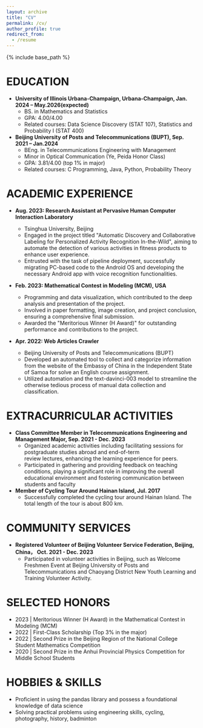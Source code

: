 ```yaml
---
layout: archive
title: "CV"
permalink: /cv/
author_profile: true
redirect_from:
  - /resume
---
```


{% include base_path %}

EDUCATION
======
* **University of Illinois Urbana-Champaign, Urbana-Champaign, Jan. 2024 – May.2026(expected)**
  * BS. in Mathematics and Statistics
  * GPA: 4.00/4.00
  * Related courses: Data Science Discovery (STAT 107), Statistics and Probability Ⅰ (STAT 400) 
* **Beijing University of Posts and Telecommunications (BUPT), Sep. 2021 – Jan.2024**
  * BEng. in Telecommunications Engineering with Management
  * Minor in Optical Communication (Ye, Peida Honor Class)
  * GPA: 3.81/4.00 (top 1% in major)
  * Related courses: C Programming, Java, Python, Probability Theory


ACADEMIC EXPERIENCE
======
* **Aug. 2023: Research Assistant at Pervasive Human Computer Interaction Laboratory**
  * Tsinghua University, Beijing
  * Engaged in the project titled "Automatic Discovery and Collaborative Labeling for Personalized Activity Recognition In-the-Wild", aiming to automate the detection of various activities in fitness products to enhance user experience.
  * Entrusted with the task of pipeline deployment, successfully migrating PC-based code to the Android OS and 
developing the necessary Android app with voice recognition functionalities.

* **Feb. 2023: Mathematical Contest in Modeling (MCM), USA**
  * Programming and data visualization, which contributed to the deep analysis and presentation of the project.
  * Involved in paper formatting, image creation, and project conclusion, ensuring a comprehensive final submission.
  * Awarded the "Meritorious Winner (H Award)" for outstanding performance and contributions to the project.

* **Apr. 2022: Web Articles Crawler**
  * Beijing University of Posts and Telecommunications (BUPT)
  * Developed an automated tool to collect and categorize information from the website of the Embassy of China in the 
Independent State of Samoa for solve an English course assignment.
  * Utilized automation and the text-davinci-003 model to streamline the otherwise tedious process of manual data 
collection and classification.
  
EXTRACURRICULAR ACTIVITIES
======
* **Class Committee Member in Telecommunications Engineering and Management Major, Sep. 2021 - Dec. 2023**
  * Organized academic activities including facilitating sessions for postgraduate studies abroad and end-of-term     
   review lectures, enhancing the learning experience for peers.
  * Participated in gathering and providing feedback on teaching conditions, playing a significant role in improving 
   the overall educational environment and fostering communication between students and faculty
* **Member of Cycling Tour Around Hainan Island, Jul. 2017**
  * Successfully completed the cycling tour around Hainan Island. The total length of the tour is about 800 km.

<!-- Publications
======
  <ul>{% for post in site.publications reversed %}
    {% include archive-single-cv.html %}
  {% endfor %}</ul>
  
Talks
======
  <ul>{% for post in site.talks reversed %}
    {% include archive-single-talk-cv.html  %}
  {% endfor %}</ul>
  
Teaching
======
  <ul>{% for post in site.teaching reversed %}
    {% include archive-single-cv.html %}
  {% endfor %}</ul>
  -->
COMMUNITY SERVICES
======
* **Registered Volunteer of Beijing Volunteer Service Federation, Beijing, China， Oct. 2021 - Dec. 2023**
  * Participated in volunteer activities in Beijing, such as Welcome Freshmen Event at Beijing University of Posts and 
    Telecommunications and Chaoyang District New Youth Learning and Training Volunteer Activity.
    
SELECTED HONORS
======
* 2023 | Meritorious Winner (H Award) in the Mathematical Contest in Modeling (MCM)
* 2022 | First-Class Scholarship (Top 3% in the major)
* 2022 | Second Prize in the Beijing Region of the National College Student Mathematics Competition
* 2020 | Second Prize in the Anhui Provincial Physics Competition for Middle School Students

HOBBIES & SKILLS
======
* Proficient in using the pandas library and possess a foundational knowledge of data science
* Solving practical problems using engineering skills, cycling, photography, history, badminton
